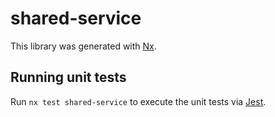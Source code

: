 # shared-service

This library was generated with [Nx](https://nx.dev).

## Running unit tests

Run `nx test shared-service` to execute the unit tests via [Jest](https://jestjs.io).
